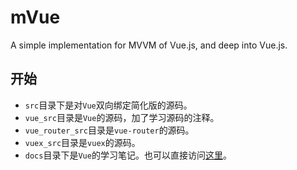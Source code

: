 # mVue
A simple implementation for MVVM of Vue.js, and deep into Vue.js.

## 开始

- `src`目录下是对`Vue`双向绑定简化版的源码。
- `vue_src`目录是`Vue`的源码，加了学习源码的注释。
- `vue_router_src`目录是`vue-router`的源码。
- `vuex_src`目录是`vuex`的源码。
- `docs`目录下是`Vue`的学习笔记。也可以直接访问[这里](https://shipengqi.github.io/mVue)。
